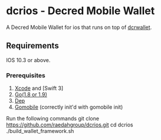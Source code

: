 # dcrios - Decred Mobile Wallet

A Decred Mobile Wallet for ios that runs on top of [dcrwallet](https://github.com/decred/dcrwallet).

## Requirements

IOS 10.3 or above.

### Prerequisites

1. [Xcode](https://developer.apple.com/xcode/) and [Swift 3]
2. [Go(1.8 or 1.9)](http://golang.org/doc/install)
3. [Dep](https://github.com/golang/dep/releases)
4. [Gomobile](https://github.com/golang/go/wiki/Mobile#tools) (correctly init'd with gomobile init)

Run the following commands
    git clone https://github.com/raedahgroup/dcrios.git
    cd dcrios
    ./build_wallet_framework.sh
